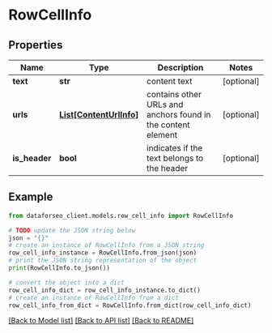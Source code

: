 # RowCellInfo


## Properties

Name | Type | Description | Notes
------------ | ------------- | ------------- | -------------
**text** | **str** | content text | [optional] 
**urls** | [**List[ContentUrlInfo]**](ContentUrlInfo.md) | contains other URLs and anchors found in the content element | [optional] 
**is_header** | **bool** | indicates if the text belongs to the header | [optional] 

## Example

```python
from dataforseo_client.models.row_cell_info import RowCellInfo

# TODO update the JSON string below
json = "{}"
# create an instance of RowCellInfo from a JSON string
row_cell_info_instance = RowCellInfo.from_json(json)
# print the JSON string representation of the object
print(RowCellInfo.to_json())

# convert the object into a dict
row_cell_info_dict = row_cell_info_instance.to_dict()
# create an instance of RowCellInfo from a dict
row_cell_info_from_dict = RowCellInfo.from_dict(row_cell_info_dict)
```
[[Back to Model list]](../README.md#documentation-for-models) [[Back to API list]](../README.md#documentation-for-api-endpoints) [[Back to README]](../README.md)


